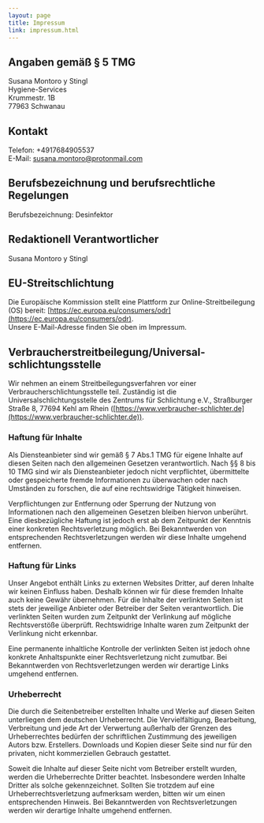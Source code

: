 ```yaml
---
layout: page
title: Impressum
link: impressum.html
---
```


## Angaben gemäß § 5 TMG

Susana Montoro y Stingl  
Hygiene-Services  
Krummestr. 1B  
77963 Schwanau

## Kontakt

Telefon: +4917684905537  
E-Mail: susana.montoro@protonmail.com

## Berufsbezeichnung und berufsrechtliche Regelungen

Berufsbezeichnung: Desinfektor  
<!-- Zuständige Kammer:  
Verliehen in:  
Es gelten folgende berufsrechtliche Regelungen:  
Regelungen einsehbar unter: [http://](http://) -->

## Redaktionell Verantwortlicher

Susana Montoro y Stingl

## EU-Streitschlichtung

Die Europäische Kommission stellt eine Plattform zur Online-Streitbeilegung (OS) bereit: [https://ec.europa.eu/consumers/odr](https://ec.europa.eu/consumers/odr).  
Unsere E-Mail-Adresse finden Sie oben im Impressum.

## Verbraucher­streit­beilegung/Universal­schlichtungs­stelle

Wir nehmen an einem Streitbeilegungsverfahren vor einer Verbraucherschlichtungsstelle teil. Zuständig ist die Universalschlichtungsstelle des Zentrums für Schlichtung e.V., Straßburger Straße 8, 77694 Kehl am Rhein ([https://www.verbraucher-schlichter.de](https://www.verbraucher-schlichter.de)).

### Haftung für Inhalte

Als Diensteanbieter sind wir gemäß § 7 Abs.1 TMG für eigene Inhalte auf diesen Seiten nach den allgemeinen Gesetzen verantwortlich. Nach §§ 8 bis 10 TMG sind wir als Diensteanbieter jedoch nicht verpflichtet, übermittelte oder gespeicherte fremde Informationen zu überwachen oder nach Umständen zu forschen, die auf eine rechtswidrige Tätigkeit hinweisen.

Verpflichtungen zur Entfernung oder Sperrung der Nutzung von Informationen nach den allgemeinen Gesetzen bleiben hiervon unberührt. Eine diesbezügliche Haftung ist jedoch erst ab dem Zeitpunkt der Kenntnis einer konkreten Rechtsverletzung möglich. Bei Bekanntwerden von entsprechenden Rechtsverletzungen werden wir diese Inhalte umgehend entfernen.

### Haftung für Links

Unser Angebot enthält Links zu externen Websites Dritter, auf deren Inhalte wir keinen Einfluss haben. Deshalb können wir für diese fremden Inhalte auch keine Gewähr übernehmen. Für die Inhalte der verlinkten Seiten ist stets der jeweilige Anbieter oder Betreiber der Seiten verantwortlich. Die verlinkten Seiten wurden zum Zeitpunkt der Verlinkung auf mögliche Rechtsverstöße überprüft. Rechtswidrige Inhalte waren zum Zeitpunkt der Verlinkung nicht erkennbar.

Eine permanente inhaltliche Kontrolle der verlinkten Seiten ist jedoch ohne konkrete Anhaltspunkte einer Rechtsverletzung nicht zumutbar. Bei Bekanntwerden von Rechtsverletzungen werden wir derartige Links umgehend entfernen.

### Urheberrecht

Die durch die Seitenbetreiber erstellten Inhalte und Werke auf diesen Seiten unterliegen dem deutschen Urheberrecht. Die Vervielfältigung, Bearbeitung, Verbreitung und jede Art der Verwertung außerhalb der Grenzen des Urheberrechtes bedürfen der schriftlichen Zustimmung des jeweiligen Autors bzw. Erstellers. Downloads und Kopien dieser Seite sind nur für den privaten, nicht kommerziellen Gebrauch gestattet.

Soweit die Inhalte auf dieser Seite nicht vom Betreiber erstellt wurden, werden die Urheberrechte Dritter beachtet. Insbesondere werden Inhalte Dritter als solche gekennzeichnet. Sollten Sie trotzdem auf eine Urheberrechtsverletzung aufmerksam werden, bitten wir um einen entsprechenden Hinweis. Bei Bekanntwerden von Rechtsverletzungen werden wir derartige Inhalte umgehend entfernen.